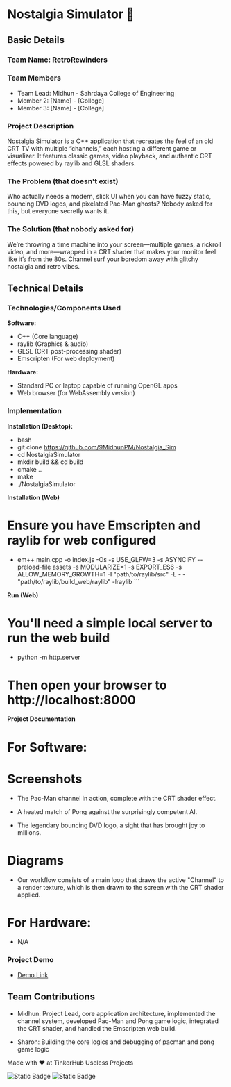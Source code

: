 # Nostalgia Simulator 🎯

## Basic Details
### Team Name: RetroRewinders

### Team Members
- Team Lead: Midhun - Sahrdaya College of Engineering
- Member 2: [Name] - [College]
- Member 3: [Name] - [College]

### Project Description
Nostalgia Simulator is a C++ application that recreates the feel of an old CRT TV with multiple “channels,” each hosting a different game or visualizer. It features classic games, video playback, and authentic CRT effects powered by raylib and GLSL shaders.

### The Problem (that doesn't exist)
Who actually needs a modern, slick UI when you can have fuzzy static, bouncing DVD logos, and pixelated Pac-Man ghosts? Nobody asked for this, but everyone secretly wants it.

### The Solution (that nobody asked for)
We’re throwing a time machine into your screen—multiple games, a rickroll video, and more—wrapped in a CRT shader that makes your monitor feel like it’s from the 80s. Channel surf your boredom away with glitchy nostalgia and retro vibes.

## Technical Details
### Technologies/Components Used

**Software:**
- C++ (Core language)
- raylib (Graphics & audio)
- GLSL (CRT post-processing shader)
- Emscripten (For web deployment)

**Hardware:**
- Standard PC or laptop capable of running OpenGL apps
- Web browser (for WebAssembly version)

### Implementation

**Installation (Desktop):**
- bash
- git clone https://github.com/9MidhunPM/Nostalgia_Sim
- cd NostalgiaSimulator
- mkdir build && cd build
- cmake ..
- make
- ./NostalgiaSimulator


**Installation (Web)**
# Ensure you have Emscripten and raylib for web configured

- em++ main.cpp -o index.js -Os -s USE_GLFW=3 -s ASYNCIFY --preload-file assets -s MODULARIZE=1 -s EXPORT_ES6 -s ALLOW_MEMORY_GROWTH=1 -I "path/to/raylib/src" -L - - "path/to/raylib/build_web/raylib" -lraylib ```

**Run (Web)**
# You'll need a simple local server to run the web build
- python -m http.server
# Then open your browser to http://localhost:8000

**Project Documentation**
# For Software:

# Screenshots
- The Pac-Man channel in action, complete with the CRT shader effect.

- A heated match of Pong against the surprisingly competent AI.

- The legendary bouncing DVD logo, a sight that has brought joy to millions.

# Diagrams
- Our workflow consists of a main loop that draws the active "Channel" to a render texture, which is then drawn to the screen with the CRT shader applied.

# For Hardware:
- N/A

### Project Demo
- [Demo Link](https://9midhunpm.github.io/Nostalgia_Sim/)

## Team Contributions
- Midhun: Project Lead, core application architecture, implemented the channel system, developed Pac-Man and Pong game logic, integrated the CRT shader, and handled the Emscripten web build.

- Sharon: Building the core logics and debugging of pacman and pong game logic


Made with ❤️ at TinkerHub Useless Projects

![Static Badge](https://img.shields.io/badge/TinkerHub-24?color=%23000000&link=https%3A%2F%2Fwww.tinkerhub.org%2F)
![Static Badge](https://img.shields.io/badge/UselessProjects--25-25?link=https%3A%2F%2Fwww.tinkerhub.org%2Fevents%2FQ2Q1TQKX6Q%2FUseless%2520Projects)

